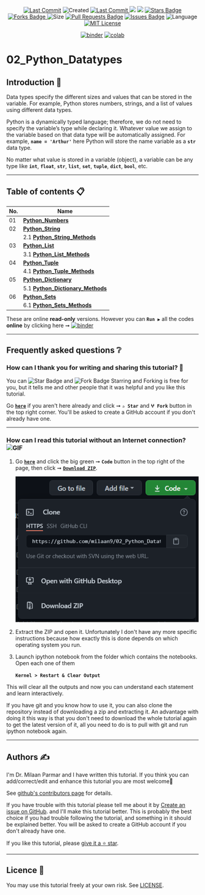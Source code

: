 <p align="center"> 
<a href="https://github.com/milaan9"><img src="https://img.shields.io/static/v1?logo=github&label=maintainer&message=milaan9&color=ff3300" alt="Last Commit"/></a> 
<img src="https://badges.pufler.dev/created/milaan9/02_Python_Datatypes" alt="Created"/>
<a href="https://github.com/milaan9/02_Python_Datatypes/graphs/commit-activity"><img src="https://img.shields.io/github/last-commit/milaan9/02_Python_Datatypes.svg?colorB=ff8000&style=flat" alt="Last Commit"/> </a> 
<a href="https://github.com/milaan9/02_Python_Datatypes/pulse" alt="Activity"><img src="https://img.shields.io/github/commit-activity/m/milaan9/02_Python_Datatypes.svg?colorB=teal&style=flat" /></a> 
<a href="https://hits.seeyoufarm.com"><img src="https://hits.seeyoufarm.com/api/count/incr/badge.svg?url=https%3A%2F%2Fgithub.com%2Fmilaan9%2F02_Python_Datatypes&count_bg=%231DC92C&title_bg=%23555555&icon=&icon_color=%23E7E7E7&title=views&edge_flat=false"/></a>
<a href="https://github.com/milaan9/02_Python_Datatypes/stargazers"><img src="https://img.shields.io/github/stars/milaan9/02_Python_Datatypes.svg?colorB=1a53ff" alt="Stars Badge"/></a>
<a href="https://github.com/milaan9/02_Python_Datatypes/network/members"><img src="https://img.shields.io/github/forks/milaan9/02_Python_Datatypes" alt="Forks Badge"/> </a>
<img src="https://img.shields.io/github/repo-size/milaan9/02_Python_Datatypes.svg?colorB=CC66FF&style=flat" alt="Size"/>
<a href="https://github.com/milaan9/02_Python_Datatypes/pulls"><img src="https://img.shields.io/github/issues-pr/milaan9/02_Python_Datatypes.svg?colorB=yellow&style=flat" alt="Pull Requests Badge"/></a>
<a href="https://github.com/milaan9/02_Python_Datatypes/issues"><img src="https://img.shields.io/github/issues/milaan9/02_Python_Datatypes.svg?colorB=yellow&style=flat" alt="Issues Badge"/></a>
<img src="https://img.shields.io/github/languages/top/milaan9/02_Python_Datatypes.svg?colorB=996600&style=flat" alt="Language"/></a> 
<a href="https://github.com/milaan9/02_Python_Datatypes/blob/main/LICENSE"><img src="https://img.shields.io/badge/License-MIT-blueviolet.svg" alt="MIT License"/></a>
</p> 

<p align="center"> 
<a href="https://mybinder.org/v2/gh/milaan9/02_Python_Datatypes/HEAD"><img src="https://mybinder.org/badge_logo.svg" alt="binder"/></a>
<a href="https://githubtocolab.com/milaan9/02_Python_Datatypes"><img src="https://colab.research.google.com/assets/colab-badge.svg" alt="colab"/></a>    
</p> 


# 02_Python_Datatypes 

## Introduction 👋

Data types specify the different sizes and values that can be stored in the variable. For example, Python stores numbers, strings, and a list of values using different data types.

Python is a dynamically typed language; therefore, we do not need to specify the variable’s type while declaring it. Whatever value we assign to the variable based on that data type will be automatically assigned. For example, **`name = 'Arthur'`** here Python will store the name variable as a **`str`** data type.

No matter what value is stored in a variable (object), a variable can be any type like **`int`**, **`float`**, **`str`**, **`list`**, **`set`**, **`tuple`**, **`dict`**, **`bool`**, etc.

---

## Table of contents 📋

| **No.** | **Name** | 
| ------- | -------- | 
| 01 | **[Python_Numbers](https://github.com/milaan9/02_Python_Datatypes/blob/main/001_Python_Numbers.ipynb)** |
| 02 | **[Python_String](https://github.com/milaan9/02_Python_Datatypes/blob/main/002_Python_String.ipynb)** |
|    | 2.1 **[Python_String_Methods](https://github.com/milaan9/02_Python_Datatypes/tree/main/002_Python_String_Methods)** |
| 03 | **[Python_List](https://github.com/milaan9/02_Python_Datatypes/blob/main/003_Python_List.ipynb)** |
|    | 3.1 **[Python_List_Methods](https://github.com/milaan9/02_Python_Datatypes/tree/main/003_Python_List_Methods)** |
| 04 | **[Python_Tuple](https://github.com/milaan9/02_Python_Datatypes/blob/main/004_Python_Tuple.ipynb)** |
|    | 4.1 **[Python_Tuple_Methods](https://github.com/milaan9/02_Python_Datatypes/tree/main/004_Python_Tuple_Methods)** |
| 05 | **[Python_Dictionary](https://github.com/milaan9/02_Python_Datatypes/blob/main/005_Python_Dictionary.ipynb)** |
|    | 5.1 **[Python_Dictionary_Methods](https://github.com/milaan9/02_Python_Datatypes/tree/main/005_Python_Dictionary_Methods)** |
| 06 | **[Python_Sets](https://github.com/milaan9/02_Python_Datatypes/blob/main/006_Python_Sets.ipynb)** |
|    | 6.1 **[Python_Sets_Methods](https://github.com/milaan9/02_Python_Datatypes/tree/main/006_Python_Sets_Methods)** |

These are online **read-only** versions. However you can **`Run ▶`**  all the codes **online** by clicking here ➞ <a href="https://mybinder.org/v2/gh/milaan9/02_Python_Datatypes/HEAD"><img src="https://mybinder.org/badge_logo.svg" alt="binder"/></a>

---

## Frequently asked questions ❔

### How can I thank you for writing and sharing this tutorial? 🌷

You can <img src="https://img.shields.io/static/v1?label=%E2%AD%90 Star &message=if%20useful&style=style=flat&color=blue" alt="Star Badge"/> and <img src="https://img.shields.io/static/v1?label=%E2%B5%96 Fork &message=if%20useful&style=style=flat&color=blue" alt="Fork Badge"/> Starring and Forking is free for you, but it tells me and other people that it was helpful and you like this tutorial.

Go [**`here`**](https://github.com/milaan9/02_Python_Datatypes) if you aren't here already and click ➞ **`✰ Star`** and **`ⵖ Fork`** button in the top right corner. You'll be asked to create a GitHub account if you don't already have one.

---

### How can I read this tutorial without an Internet connection? <img alt="GIF" src="https://github.com/TheDudeThatCode/TheDudeThatCode/blob/master/Assets/hmm.gif" width="20vw" />

1. Go [**`here`**](https://github.com/milaan9/02_Python_Datatypes) and click the big green ➞ **`Code`** button in the top right of the page, then click ➞ [**`Download ZIP`**](https://github.com/milaan9/02_Python_Datatypes/archive/refs/heads/main.zip).

    ![Download ZIP](img/dnld_rep.png) 

2. Extract the ZIP and open it. Unfortunately I don't have any more specific instructions because how exactly this is done depends on which operating system you run.
    
3. Launch ipython notebook from the folder which contains the notebooks. Open each one of them
  
    **`Kernel > Restart & Clear Output`**
    
This will clear all the outputs and now you can understand each statement and learn interactively.

If you have git and you know how to use it, you can also clone the repository instead of downloading a zip and extracting it. An advantage with doing it this way is that you don't need to download the whole tutorial again to get the latest version of it, all you need to do is to pull with git and run ipython notebook again.

---

## Authors ✍️

I'm Dr. Milaan Parmar and I have written this tutorial. If you think you can add/correct/edit and enhance this tutorial you are most welcome🙏

See [github's contributors page](https://github.com/milaan9/02_Python_Datatypes/graphs/contributors) for details.

If you have trouble with this tutorial please tell me about it by [Create an issue on GitHub](https://github.com/milaan9/02_Python_Datatypes/issues/new). and I'll make this tutorial better. This is probably the best choice if you had trouble following the tutorial, and something in it should be explained better. You will be asked to create a GitHub account if you don't already have one.

If you like this tutorial, please [give it a ⭐ star](https://github.com/milaan9/02_Python_Datatypes).

---

## Licence 📜

You may use this tutorial freely at your own risk. See [LICENSE](./LICENSE).
